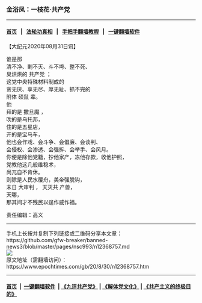 ### 金浴凤：一枝花·共产党
------------------------

#### [首页](https://github.com/gfw-breaker/banned-news3/blob/master/README.md) &nbsp;&nbsp;|&nbsp;&nbsp; [法轮功真相](https://github.com/begood0513/basic/blob/master/README.md)  &nbsp;&nbsp;|&nbsp;&nbsp; [手把手翻墙教程](https://github.com/gfw-breaker/guides/wiki)  &nbsp;&nbsp;|&nbsp;&nbsp; [一键翻墙软件](https://github.com/gfw-breaker/nogfw/blob/master/README.md)  



<div><p>
 【大纪元2020年08月31日讯】
</p>
<p>
 谁是那
 <br/>
 清不净、剿不灭、斗不垮、整不死、
 <br/>
 臭烘烘的
 <ok href="https://www.epochtimes.com/gb/tag/%E5%85%B1%E4%BA%A7%E5%85%9A.html">
  共产党
 </ok>
 ；
 <br/>
 这党中央特殊材料制成的
 <br/>
 贪无厌、享无尽、厚无耻、抓不完的
 <br/>
 附体
 <ok href="https://www.epochtimes.com/gb/tag/%E7%A1%95%E9%BC%A0.html">
  硕鼠
 </ok>
 辈。
 <br/>
 他
 <br/>
 拜的是
 <ok href="https://www.epochtimes.com/gb/tag/%E6%92%92%E6%97%A6%E9%AD%94.html">
  撒旦魔
 </ok>
 ，
 <br/>
 吹的是乌托邦，
 <br/>
 住的是五星店，
 <br/>
 开的是宝马车，
 <br/>
 他也会作戏、会斗争、会倡廉、会谈判、
 <br/>
 会侵权、会渗透、会强拆、会举手、会风月。
 <br/>
 你便是除他党籍，抄他家产，冻他存款，收他护照，
 <br/>
 党教他这几般维稳术，
 <br/>
 尚兀自不肯休。
 <br/>
 则除是人民水覆舟，美帝强脱钩，
 <br/>
 末日
 <ok href="https://www.epochtimes.com/gb/tag/%E5%A4%A7%E5%AE%A1%E5%88%A4.html">
  大审判
 </ok>
 ，
 <ok href="https://www.epochtimes.com/gb/tag/%E5%A4%A9%E7%81%AD%E5%85%B1.html">
  天灭共
 </ok>
 产兽，
 <br/>
 天哪，
 <br/>
 那其间才不残民以逞作威作福。
</p>
<p>
 责任编辑：高义
</p>
</div>
<hr/>
手机上长按并复制下列链接或二维码分享本文章：<br/>
https://github.com/gfw-breaker/banned-news3/blob/master/pages/nsc993/n12368757.md <br/>
<a href='https://github.com/gfw-breaker/banned-news3/blob/master/pages/nsc993/n12368757.md'><img src='https://github.com/gfw-breaker/banned-news3/blob/master/pages/nsc993/n12368757.md.png'/></a> <br/>
原文地址（需翻墙访问）：https://www.epochtimes.com/gb/20/8/30/n12368757.htm


------------------------
#### [首页](https://github.com/gfw-breaker/banned-news3/blob/master/README.md) &nbsp;|&nbsp; [一键翻墙软件](https://github.com/gfw-breaker/nogfw/blob/master/README.md) &nbsp;| [《九评共产党》](https://github.com/gfw-breaker/9ping.md/blob/master/README.md#九评之一评共产党是什么) | [《解体党文化》](https://github.com/gfw-breaker/jtdwh.md/blob/master/README.md) | [《共产主义的终极目的》](https://github.com/gfw-breaker/gczydzjmd.md/blob/master/README.md)


<img src='http://gfw-breaker.win/banned-news3/pages/nsc993/n12368757.md' width='0px' height='0px'/>